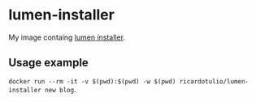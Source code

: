 # lumen-installer

My image containg [lumen installer](https://lumen.laravel.com/docs/5.6#installing-lumen).

## Usage example

`docker run --rm -it -v $(pwd):$(pwd) -w $(pwd) ricardotulio/lumen-installer new blog`.
